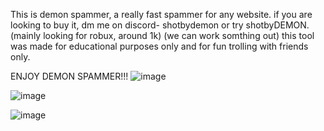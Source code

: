 This is demon spammer, a really fast spammer for any website.
if you are looking to buy it, dm me on discord- shotbydemon or try shotbyDEMON. (mainly looking for robux, around 1k) (we can work somthing out)
this tool was made for educational purposes only and for fun trolling with friends only.

ENJOY DEMON SPAMMER!!!
![image](https://github.com/shotbyDEMON/DEMONS_SPAMMER/assets/158851329/28c08aeb-89e8-4025-8ef6-3f1ae71c4302)


![image](https://github.com/shotbyDEMON/DEMONS_SPAMMER/assets/158851329/df21e096-756a-45ae-b991-86d0ccf35189)

![image](https://github.com/shotbyDEMON/DEMONS_SPAMMER/assets/158851329/dc7967b8-6637-4ac8-ba18-502813f0ee9b)





